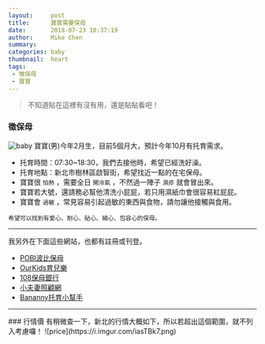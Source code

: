 ```yaml
---
layout:     post
title:      寶寶需要保母
date:       2018-07-23 10:37:19
author:     Mike Chen
summary:    
categories: baby
thumbnail:  heart
tags:
 - 徵保母
 - 寶寶
---
```



> 不知道貼在這裡有沒有用，還是貼貼看吧！


### 徵保母
![baby](https://lh3.googleusercontent.com/e3AyX82youRT05c5CffFNCd5hTMiqiyaY7oavEblg174Jr2oZjcEnA_ASEEzETHQokP8qj5Ez6pa771yT4WejZI611rahgiApBZRWknJ8ngeN2cbONTPdMHfJFqwsaJmzZvP9FGTGzGEAQcD2hDXXAgrUypyde9dsZFYzXUDjVZrzrrnDu-ppIaE7Oh2KWvEQJ-iTemrnRIZcMHsr05bVxS9XmhescnTs6aYH6WujLcadElUULjORdZTBDEjNV2QGn51pLok8Nx52j8CEXmW7ILJdQBiGkJRVA0TEHJ9z4u9OPgZ8bHBkjoCupo1Eba2li9TGdm8VCKcykOOwRn5ojRWNTeTOSKILbefCKgvIEZDCetlQyJgQ_ys1SQKXhWCE6FXZxeRXHotIFYMy8jwbowzKedURhb0bOz4RZ0h30LfWz1qwUvPI_LaJHtREjdC4l1u7soGs9HjtDYOuLBw7Iy4ejOiDDVXQ0QDXBJez0q8BH3H22NbuavCscHcGhucBav2B5J8DHaI3EL87azTq4j2JXYBZMWUQ88CFZBYFyWKbFAPH2-54AVKkAlqzTTw8_5JA2ldjjy1jHA6PdxIeFFScFZp5x8v5J581-18=w1099-h618-no)
寶寶(男)今年2月生，目前5個月大，預計今年10月有托育需求。
* 托育時間：07:30~18:30，我們去接他時，希望已經洗好澡。
* 托育地點：新北市樹林區啟智街，希望找近一點的在宅保母。
* 寶寶很 `怕熱` ，需要全日 `開冷氣` ，不然過一陣子 `濕疹` 就會冒出來。
* 寶寶若大號，還請務必幫他清洗小屁屁，若只用濕紙巾會很容易紅屁屁。
* 寶寶會 `過敏` ，常見容易引起過敏的東西與食物，請勿讓他接觸與食用。


```
希望可以找到有愛心、耐心、貼心、細心、包容心的保母。
```

<hr>
我另外在下面這些網站，也都有註冊或刊登。

* [POBI波比保母](https://pobi.com.tw/)
* [OurKids育兒樂](http://www.ourkids.com.tw/nanny/NannyList.asp?NannyType=1)
* [108保母銀行](http://www.108.com.tw/)
* [小夫妻照顧網](http://457.com.tw/work_detail.php?id=60228)
* [Bananny托育小幫手](https://bananny.co/billboards/5197)

<hr>
### 行情價
有稍微查一下，新北的行情大概如下，所以若超出這個範圍，就不列入考慮囉！
![price](https://i.imgur.com/iasTBk7.png)